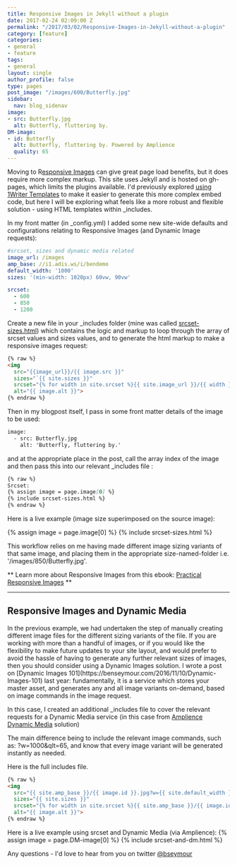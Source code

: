 ```yaml
---
title: Responsive Images in Jekyll without a plugin
date: 2017-02-24 02:09:00 Z
permalink: "/2017/03/02/Responsive-Images-in-Jekyll-without-a-plugin"
category: [feature]
categories:
- general
- feature
tags:
- general
layout: single
author_profile: false
type: pages
post_image: "/images/600/Butterfly.jpg"
sidebar:
  nav: blog_sidenav
image:
- src: Butterfly.jpg
  alt: Butterfly, fluttering by.
DM-image:
- id: Butterfly
  alt: Butterfly, fluttering by. Powered by Amplience
  quality: 65
---
```


Moving to R[esponsive Images](http://responsiveimag.es/) can give great page load benefits, but it does require more complex markup. This site uses Jekyll and is hosted on gh-pages, which limits the plugins available. I'd previously explored [using 1Writer Templates](https://benseymour.com/2016/11/08/Jekyll-Responsive-Images-without-plugins-after) to make it easier to generate this more complex embed code, but here I will be exploring what feels like a more robust and flexible solution - using HTML templates within _includes.


In my front matter (in _config.yml) I added some new site-wide defaults and configurations relating to Responsive Images (and Dynamic Image requests):

```yml
#srcset, sizes and dynamic media related
image_url: /images
amp_base: //i1.adis.ws/i/bendemo
default_width: '1000'
sizes: '(min-width: 1020px) 60vw, 90vw'

srcset:
  - 600
  - 850
  - 1200
```

Create a new file in your _includes folder (mine was called [srcset-sizes.html](https://github.com/bseymour/bseymour.github.io/blob/master/_includes/srcset-sizes.html)) which contains the logic and markup to loop through the array of srcset values and sizes values, and to generate the html markup to make a responsive images request:

```html
{% raw %}
<img
  src="{{image_url}}/{{ image.src }}"
  sizes="`{{ site.sizes }}"
  srcset="{% for width in site.srcset %}{{ site.image_url }}/{{ width }}/{{ image.src }} {{ width }}w{% if forloop.last == false %}, {% endif %}{% endfor %}"
  alt="{{ image.alt }}">
{% endraw %}
```

Then in my blogpost itself, I pass in some front matter details of the image to be used:

```html
image:
  - src: Butterfly.jpg
    alt: 'Butterfly, fluttering by.'
```

and at the appropriate place in the post, call the array index of the image and then pass this into our relevant _includes file :

```md
{% raw %}
Srcset:  
{% assign image = page.image[0] %}
{% include srcset-sizes.html %}
{% endraw %}
```

Here is a live example (image size superimposed on the source image):

{% assign image = page.image[0] %}
{% include srcset-sizes.html %}

This workflow relies on me having made different image sizing variants of that same image, and placing them in the appropriate size-named-folder i.e. '/images/850/Butterfly.jpg'.

** Learn more about Responsive Images from this ebook: [Practical Responsive Images](http://responsiveimag.es/) **

<hr/>
<h2>Responsive Images and Dynamic Media</h2>
In the previous example, we had undertaken the step of manually creating different image files for the different sizing variants of the file. If you are working with more than a handful of images, or if you would like the flexibility to make future updates to your site layout, and would prefer to avoid the hassle of having to generate any further relevant sizes of images, then you should consider using a Dynamic Images solution. I wrote a post on [Dynamic Images 101](https://benseymour.com/2016/11/10/Dynamic-Images-101) last year: fundamentally, it is a service which stores your master asset, and generates any and all image variants on-demand, based on image commands in the image request.

In this case, I created an additional _includes file to cover the relevant requests for a Dynamic Media service (in this case from [Amplience Dynamic Media](http://amplience.com/products/dynamic-media/) solution)   

The main difference being to include the relevant image commands, such as: ?w=1000&qlt=65, and know that every image variant will be generated instantly as needed.

Here is the full includes file.

```html
{% raw %}
<img
  src="{{ site.amp_base }}/{{ image.id }}.jpg?w={{ site.default_width }}&qlt={{ quality }}"
  sizes="{{ site.sizes }}"
  srcset="{% for width in site.srcset %}{{ site.amp_base }}/{{ image.id }}.jpg?w={{ width }}&qlt={{ quality }} {{ width }}w{% if forloop.last == false %}, {% endif %}{% endfor %}"
  alt="{{ image.alt }}">
{% endraw %}
```

Here is a live example using srcset and Dynamic Media (via Amplience):
{% assign image = page.DM-image[0] %}
{% include srcset-and-dm.html %}


Any questions - I'd love to hear from you on twitter [@bseymour](https://twitter.com/bseymour)
